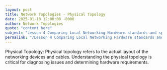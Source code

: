 ```yaml
---
layout: post
title: Network Topologies - Physical Topology
date: 2025-01-10 12:00:00 -0000
author: Network Topologies
quote: "content here"
subject: "Lesson 4 Comparing Local Networking Hardware standards and specifications"
permalink: "/Lesson 4 Comparing Local Networking Hardware standards and specifications/Network Topologies/Network Topologies - Physical Topology"
---
```


Physical Topology: Physical topology refers to the actual layout of the networking devices and cables. Understanding the physical topology is critical for diagnosing issues and determining hardware requirements.
